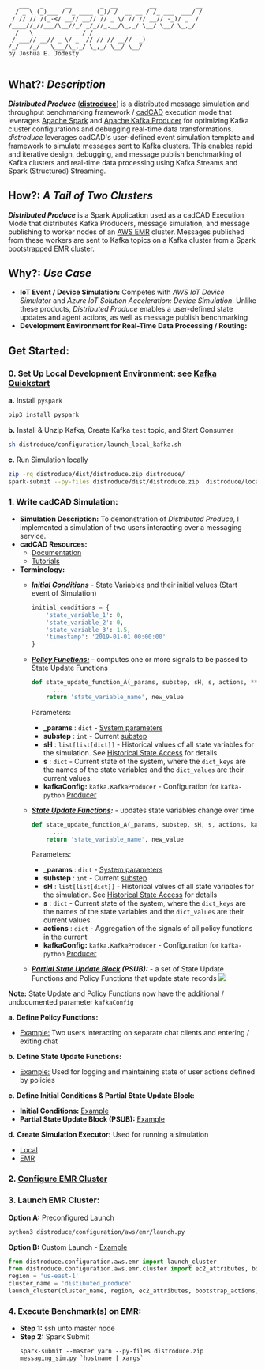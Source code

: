 

```
   ___   _      __        _  __         __           __
  / _ \ (_)___ / /_ ____ (_)/ /  __ __ / /_ ___  ___/ /
 / // // /(_-</ __// __// // _ \/ // // __// -_)/ _  / 
/____//_//___/\__//_/ _/_//_.__/\_,_/ \__/ \__/ \_,_/  
  / _ \ ____ ___  ___/ /__ __ ____ ___                 
 / ___// __// _ \/ _  // // // __// -_)                
/_/   /_/   \___/\_,_/ \_,_/ \__/ \__/                 
by Joshua E. Jodesty                                                       
                                       
```
## What?: *Description*
***Distributed Produce*** (**[distroduce](distroduce)**) is a distributed message simulation and throughput benchmarking 
framework / [cadCAD](https://cadcad.org) execution mode that leverages [Apache Spark](https://spark.apache.org/) and 
[Apache Kafka Producer](https://kafka.apache.org/documentation/#producerapi) for optimizing Kafka cluster configurations 
and debugging real-time data transformations. *distroduce* leverages cadCAD's user-defined event simulation template and 
framework to simulate messages sent to Kafka clusters. This enables rapid and iterative design, debugging, and message 
publish benchmarking of Kafka clusters and real-time data processing using Kafka Streams and Spark (Structured) 
Streaming. 

## How?: *A Tail of Two Clusters*
***Distributed Produce*** is a Spark Application used as a cadCAD Execution Mode that distributes Kafka Producers, 
message simulation, and message publishing to worker nodes of an [AWS EMR](https://aws.amazon.com/emr/) cluster. 
Messages published from these workers are sent to Kafka topics on a Kafka cluster from a Spark bootstrapped EMR cluster.

## Why?: *Use Case*
* **IoT Event / Device Simulation:** Competes with *AWS IoT Device Simulator* and *Azure IoT Solution Acceleration: 
Device Simulation*. Unlike these products, *Distributed Produce* enables a user-defined state updates and agent actions, 
as well as message publish benchmarking
* **Development Environment for Real-Time Data Processing / Routing:**

## Get Started:

### 0. Set Up Local Development Environment: see [Kafka Quickstart](https://kafka.apache.org/quickstart)
**a.** Install `pyspark`
```bash
pip3 install pyspark
``` 
**b.** Install & Unzip Kafka, Create Kafka `test` topic, and Start Consumer
```bash
sh distroduce/configuration/launch_local_kafka.sh
```
**c.** Run Simulation locally
```bash
zip -rq distroduce/dist/distroduce.zip distroduce/
spark-submit --py-files distroduce/dist/distroduce.zip  distroduce/local_messaging_sim.py `hostname | xargs`
```

### 1. Write cadCAD Simulation:
* **Simulation Description:**
    To demonstration of *Distributed Produce*, I implemented a simulation of two users interacting over a messaging service.
* **cadCAD Resources:**
    * [Documentation](https://github.com/BlockScience/cadCAD/tree/master/documentation)
    * [Tutorials](https://github.com/BlockScience/cadCAD/tree/master/tutorials)
* **Terminology:**
    * ***[Initial Conditions](https://github.com/BlockScience/cadCAD/tree/master/documentation#state-variables)*** - State Variables and their initial values (Start event of Simulation)
        ```python
        initial_conditions = {
            'state_variable_1': 0,
            'state_variable_2': 0,
            'state_variable_3': 1.5,
            'timestamp': '2019-01-01 00:00:00'
        }
        ```
    * ***[Policy Functions:](https://github.com/BlockScience/cadCAD/tree/master/documentation#Policy-Functions)*** - 
    computes one or more signals to be passed to State Update Functions
        ```python
        def state_update_function_A(_params, substep, sH, s, actions, **kwargs):
              ...
            return 'state_variable_name', new_value
        ```
        
        Parameters:
        * **_params** : `dict` - [System parameters](https://github.com/BlockScience/cadCAD/blob/master/documentation/System_Model_Parameter_Sweep.md)
        * **substep** : `int` - Current [substep](https://github.com/BlockScience/cadCAD/tree/master/documentation#Substep)
        * **sH** : `list[list[dict]]` - Historical values of all state variables for the simulation. See 
        [Historical State Access](https://github.com/BlockScience/cadCAD/blob/master/documentation/Historically_State_Access.md) for details
        * **s** : `dict` - Current state of the system, where the `dict_keys` are the names of the state variables and the 
        `dict_values` are their current values.
        * **kafkaConfig:** `kafka.KafkaProducer` - Configuration for `kafka-python` 
        [Producer](https://kafka-python.readthedocs.io/en/master/apidoc/KafkaProducer.html)
        
    * ***[State Update Functions](https://github.com/BlockScience/cadCAD/tree/master/documentation#state-update-functions):*** - 
    updates state variables change over time
        ```python
        def state_update_function_A(_params, substep, sH, s, actions, kafkaConfig):
              ...
            return 'state_variable_name', new_value
        ```
        Parameters:
        * **_params** : `dict` - [System parameters](https://github.com/BlockScience/cadCAD/blob/master/documentation/System_Model_Parameter_Sweep.md)
        * **substep** : `int` - Current [substep](https://github.com/BlockScience/cadCAD/tree/master/documentation#Substep)
        * **sH** : `list[list[dict]]` - Historical values of all state variables for the simulation. See 
        [Historical State Access](https://github.com/BlockScience/cadCAD/blob/master/documentation/Historically_State_Access.md) for details
        * **s** : `dict` - Current state of the system, where the `dict_keys` are the names of the state variables and the 
        `dict_values` are their current values.
        * **actions** : `dict` - Aggregation of the signals of all policy functions in the current
        * **kafkaConfig:** `kafka.KafkaProducer` - Configuration for `kafka-python` 
        [Producer](https://kafka-python.readthedocs.io/en/master/apidoc/KafkaProducer.html)
    * ***[Partial State Update Block](https://github.com/BlockScience/cadCAD/tree/master/documentation#State-Variables) (PSUB):*** - 
    a set of State Update Functions and Policy Functions that update state records
    ![](https://i.imgur.com/9rlX9TG.png)

**Note:** State Update and Policy Functions now have the additional / undocumented parameter `kafkaConfig`

**a.** **Define Policy Functions:**
* [Example:](distroduce/action_policies.py) Two users interacting on separate chat clients and entering / exiting chat 

**b.** **Define State Update Functions:**
* [Example:](distroduce/state_updates.py) Used for logging and maintaining state of user actions defined by policies

**c.** **Define Initial Conditions & Partial State Update Block:**
* **Initial Conditions:** [Example](distroduce/messaging_sim.py)
* **Partial State Update Block (PSUB):** [Example](distroduce/simulation.py)

**d.** **Create Simulation Executor:** Used for running a simulation
* [Local](distroduce/local_messaging_sim.py)
* [EMR](distroduce/messaging_sim.py)

### 2. [Configure EMR Cluster](distroduce/configuration/aws/emr/cluster.py)

### 3. Launch EMR Cluster:
**Option A:** Preconfigured Launch
```bash
python3 distroduce/configuration/aws/emr/launch.py
```
**Option B:** Custom Launch - [Example](distroduce/emr/launch.py)
```python
from distroduce.configuration.aws.emr import launch_cluster
from distroduce.configuration.aws.emr.cluster import ec2_attributes, bootstrap_actions, instance_groups, configurations
region = 'us-east-1'
cluster_name = 'distibuted_produce'
launch_cluster(cluster_name, region, ec2_attributes, bootstrap_actions, instance_groups, configurations)
```

### 4. Execute Benchmark(s) on EMR:
* **Step 1:** ssh unto master node
* **Step 2:** Spark Submit
    ```
    spark-submit --master yarn --py-files distroduce.zip messaging_sim.py `hostname | xargs`
    ```

